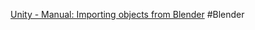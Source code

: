 
[Unity - Manual: Importing objects from Blender](https://docs.unity3d.com/2017.4/Documentation/Manual/HOWTO-ImportObjectBlender.html)
#Blender
